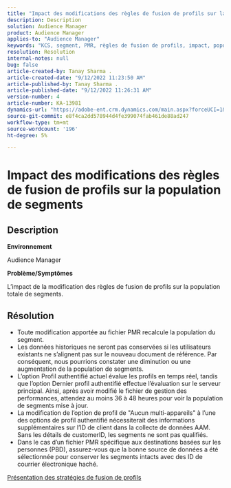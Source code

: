 ```yaml
---
title: "Impact des modifications des règles de fusion de profils sur la population de segments"
description: Description
solution: Audience Manager
product: Audience Manager
applies-to: "Audience Manager"
keywords: "KCS, segment, PMR, règles de fusion de profils, impact, population totale, population en temps réel, population, changement"
resolution: Resolution
internal-notes: null
bug: false
article-created-by: Tanay Sharma .
article-created-date: "9/12/2022 11:23:50 AM"
article-published-by: Tanay Sharma .
article-published-date: "9/12/2022 11:26:31 AM"
version-number: 4
article-number: KA-13981
dynamics-url: "https://adobe-ent.crm.dynamics.com/main.aspx?forceUCI=1&pagetype=entityrecord&etn=knowledgearticle&id=02c0eb5d-8d32-ed11-9db1-002248086735"
source-git-commit: e8f4ca2dd578944d4fe399074fab461de88ad247
workflow-type: tm+mt
source-wordcount: '196'
ht-degree: 5%

---
```


# Impact des modifications des règles de fusion de profils sur la population de segments

## Description


<b>Environnement</b>

Audience Manager



<b>Problème/Symptômes</b>

L’impact de la modification des règles de fusion de profils sur la population totale de segments.


## Résolution


- Toute modification apportée au fichier PMR recalcule la population du segment.
- Les données historiques ne seront pas conservées si les utilisateurs existants ne s’alignent pas sur le nouveau document de référence. Par conséquent, nous pourrions constater une diminution ou une augmentation de la population de segments.
- L’option Profil authentifié actuel évalue les profils en temps réel, tandis que l’option Dernier profil authentifié effectue l’évaluation sur le serveur principal. Ainsi, après avoir modifié le fichier de gestion des performances, attendez au moins 36 à 48 heures pour voir la population de segments mise à jour.
- La modification de l’option de profil de &quot;Aucun multi-appareils&quot; à l’une des options de profil authentifié nécessiterait des informations supplémentaires sur l’ID de client dans la collecte de données AAM. Sans les détails de customerID, les segments ne sont pas qualifiés.
- Dans le cas d’un fichier PMR spécifique aux destinations basées sur les personnes (PBD), assurez-vous que la bonne source de données a été sélectionnée pour conserver les segments intacts avec des ID de courrier électronique haché.




[Présentation des stratégies de fusion de profils](https://experienceleague.adobe.com/docs/audience-manager/user-guide/features/profile-merge-rules/merge-rules-overview.html?lang=en)
